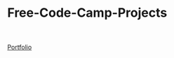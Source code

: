 # Free-Code-Camp-Projects

<br> <br>
<a href="https://friendly-pare-6c07a1.netlify.app/portfolio/">Portfolio</a>
<br> <br>
